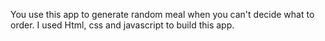 You use this app to generate random meal when you can't decide what to order. I used Html, css and javascript to build this app.
